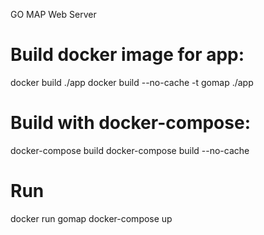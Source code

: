 GO MAP Web Server

# Build docker image for app:
docker build ./app
docker build --no-cache -t gomap ./app


# Build with docker-compose:
docker-compose build
docker-compose build --no-cache

# Run
docker run gomap
docker-compose up
